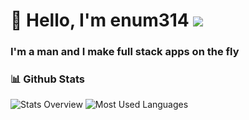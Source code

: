 # 👋 Hello, I'm enum314 ![](https://komarev.com/ghpvc/?username=enum314)
<h3 align="start">I'm a man and I make full stack apps on the fly</h3>

### 📊 Github Stats
![Stats Overview](https://raw.githubusercontent.com/enum314/github-stats-transparent/output/generated/overview.svg)
![Most Used Languages](https://raw.githubusercontent.com/enum314/github-stats-transparent/output/generated/languages.svg)
